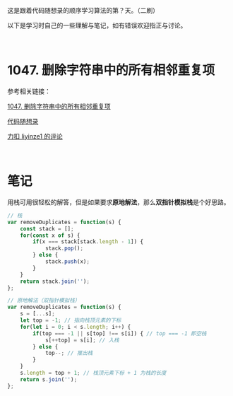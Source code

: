 这是跟着代码随想录的顺序学习算法的第？天。（二刷）

以下是学习时自己的一些理解与笔记，如有错误欢迎指正与讨论。

<br/>

# 1047. 删除字符串中的所有相邻重复项

参考相关链接：

[1047. 删除字符串中的所有相邻重复项](https://leetcode-cn.com/problems/remove-all-adjacent-duplicates-in-string/)

[代码随想录](https://www.programmercarl.com/1047.%E5%88%A0%E9%99%A4%E5%AD%97%E7%AC%A6%E4%B8%B2%E4%B8%AD%E7%9A%84%E6%89%80%E6%9C%89%E7%9B%B8%E9%82%BB%E9%87%8D%E5%A4%8D%E9%A1%B9.html)

[力扣 liyinze1 的评论](https://leetcode-cn.com/problems/remove-all-adjacent-duplicates-in-string/solution/shan-chu-zi-fu-chuan-zhong-de-suo-you-xi-4ohr/821470)

<br/>

# 笔记

用栈可用很轻松的解答，但是如果要求**原地解法**，那么**双指针模拟栈**是个好思路。

```js
// 栈
var removeDuplicates = function(s) {
    const stack = [];
    for(const x of s) {
        if(x === stack[stack.length - 1]) {
            stack.pop();
        } else {
            stack.push(x);
        }
    }
    return stack.join('');
};
```



```javascript
// 原地解法（双指针模拟栈）
var removeDuplicates = function(s) {
    s = [...s];
    let top = -1; // 指向栈顶元素的下标
    for(let i = 0; i < s.length; i++) {
        if(top === -1 || s[top] !== s[i]) { // top === -1 即空栈
            s[++top] = s[i]; // 入栈
        } else {
            top--; // 推出栈
        }
    }
    s.length = top + 1; // 栈顶元素下标 + 1 为栈的长度
    return s.join('');
};
```

